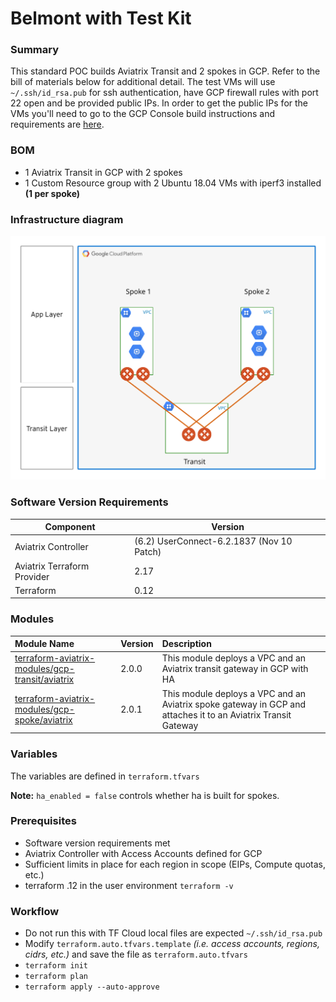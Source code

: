 # Belmont with Test Kit

### Summary

This standard POC builds Aviatrix Transit and 2 spokes in GCP. Refer to the bill of materials below for additional detail.
The test VMs will use ```~/.ssh/id_rsa.pub``` for ssh authentication, have GCP firewall rules with port 22 open and be provided public IPs.
In order to get the public IPs for the VMs you'll need to go to the GCP Console build instructions and requirements are [here](/test-vms/simple).

### BOM

- 1 Aviatrix Transit in GCP with 2 spokes
- 1 Custom Resource group with 2 Ubuntu 18.04 VMs with iperf3 installed **(1 per spoke)**

### Infrastructure diagram

<img src="img/belmont.png">

### Software Version Requirements

Component | Version
--- | ---
Aviatrix Controller | (6.2) UserConnect-6.2.1837 (Nov 10 Patch)
Aviatrix Terraform Provider | 2.17
Terraform | 0.12

### Modules

Module Name | Version | Description
:--- | :--- | :---
[terraform-aviatrix-modules/gcp-transit/aviatrix](https://registry.terraform.io/modules/terraform-aviatrix-modules/gcp-transit/aviatrix/latest) | 2.0.0 | This module deploys a VPC and an Aviatrix transit gateway in GCP with HA
[terraform-aviatrix-modules/gcp-spoke/aviatrix](https://registry.terraform.io/modules/terraform-aviatrix-modules/gcp-spoke/aviatrix/latest) | 2.0.1 | This module deploys a VPC and an Aviatrix spoke gateway in GCP and attaches it to an Aviatrix Transit Gateway


### Variables

The variables are defined in ```terraform.tfvars```

**Note:** ```ha_enabled = false``` controls whether ha is built for spokes. 

### Prerequisites

- Software version requirements met
- Aviatrix Controller with Access Accounts defined for GCP
- Sufficient limits in place for each region in scope (EIPs, Compute quotas, etc.)
- terraform .12 in the user environment ```terraform -v```

### Workflow

- Do not run this with TF Cloud local files are expected ```~/.ssh/id_rsa.pub```
- Modify ```terraform.auto.tfvars.template``` _(i.e. access accounts, regions, cidrs, etc.)_ and save the file as ```terraform.auto.tfvars```
- ```terraform init```
- ```terraform plan```
- ```terraform apply --auto-approve```



